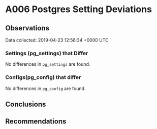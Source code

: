 # A006 Postgres Setting Deviations #

## Observations ##
Data collected: 2019-04-23 12:56:34 +0000 UTC  

### Settings (pg_settings) that Differ ###

No differences in `pg_settings` are found.

### Configs(pg_config) that differ ###

No differences in `pg_config` are found.



## Conclusions ##


## Recommendations ##


